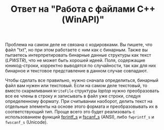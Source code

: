 ﻿---
title: "Ответ на \"Работа с файлами С++ (WinAPI)\""
se.owner.user_id: 240512
se.owner.display_name: "MSDN.WhiteKnight"
se.owner.link: "https://ru.stackoverflow.com/users/240512/msdn-whiteknight"
se.answer_id: 836189
se.question_id: 836063
se.post_type: answer
se.score: 0
se.is_accepted: True
---
<p>Проблема на самом деле не связана с кодировками. Вы пишете, что файл "txt", но при этом работаете с ним как с бинарным. Также вы пытаетесь интерпретировать бинарные данные структуры как текст (<em>LPWSTR</em>), что не может быть хорошей идеей. Поля, содержащие юникод-строки, корректно выводятся по случайности, так как для них бинарное и текстовое представление в данном случае совпадают.</p>

<p>Чтобы сделать все правильно, нужно сначала определиться, бинарный файл вам нужен или текстовый. Если на самом деле текстовый, то вместо скармливания <code>WriteFile</code> структуры <em>laptop</em> нужно преобразовать все ее члены в строку и записывать в файл уже строки, следуя определенному формату. При считывании наоборот, делить текст на отдельные элементы на основе этого формата и преобразовывать их в соответствующий тип. Проще всего это будет реализовать с использованием функций <a href="http://en.cppreference.com/w/c/io/fprintf" rel="nofollow noreferrer">fprintf_s</a> и <a href="http://en.cppreference.com/w/c/io/fscanf" rel="nofollow noreferrer">fscanf_s</a> (ANSI), либо <code>fwprintf_s</code> и <code>fwscanf_s</code> (Unicode). </p>
